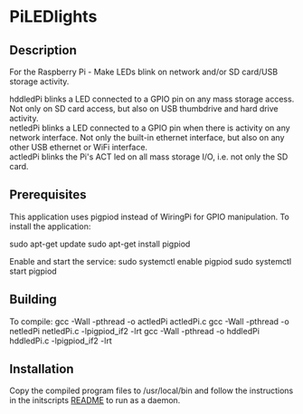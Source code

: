 # PiLEDlights

## Description
For the Raspberry Pi - Make LEDs blink on network and/or SD card/USB storage activity.

hddledPi blinks a LED connected to a GPIO pin on any mass storage access. Not only on SD card access, but also on USB thumbdrive and hard drive activity.  
netledPi blinks a LED connected to a GPIO pin when there is activity on any network interface. Not only the built-in ethernet interface, but also on any other USB ethernet or WiFi interface.  
actledPi blinks the Pi's ACT led on all mass storage I/O, i.e. not only the SD card.



## Prerequisites
This application uses pigpiod instead of WiringPi for GPIO manipulation.  To install the application:

sudo apt-get update
sudo apt-get install pigpiod

Enable and start the service:
sudo systemctl enable pigpiod
sudo systemctl start pigpiod

## Building
To compile:
gcc -Wall -pthread -o actledPi actledPi.c
gcc -Wall -pthread -o netledPi netledPi.c -lpigpiod_if2 -lrt
gcc -Wall -pthread -o hddledPi hddledPi.c -lpigpiod_if2 -lrt

## Installation
Copy the compiled program files to /usr/local/bin and follow the instructions in the initscripts [README](initscripts/README) to run as a daemon.

